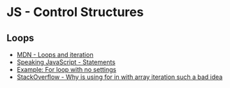 JS - Control Structures
========================

Loops
------

- [MDN - Loops and iteration](https://developer.mozilla.org/en-US/docs/Web/JavaScript/Guide/Loops_and_iteration)
- [Speaking JavaScript - Statements](http://speakingjs.com/es5/ch13.html)
- [Example: For loop with no settings](http://codepen.io/alexilyaev/pen/ENBQVa?editors=0010#0)
- [StackOverflow - Why is using for in with array iteration such a bad idea](http://stackoverflow.com/questions/500504/why-is-using-for-in-with-array-iteration-a-bad-idea)
